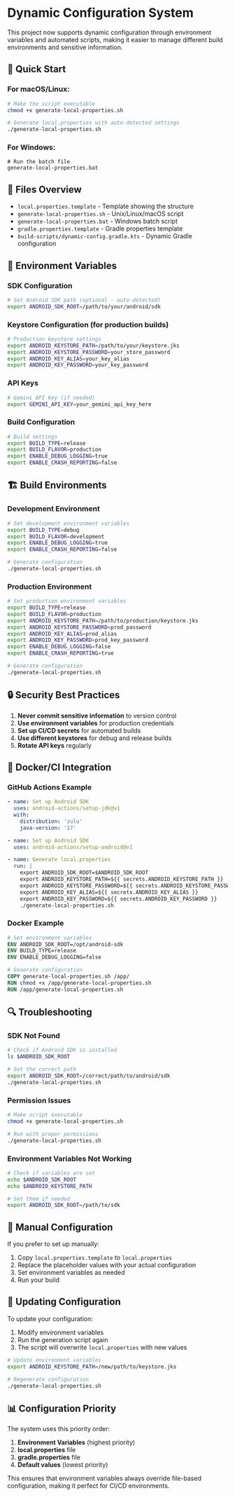 # Dynamic Configuration System

This project now supports dynamic configuration through environment variables and automated scripts, making it easier to manage different build environments and sensitive information.

## 🚀 Quick Start

### For macOS/Linux:
```bash
# Make the script executable
chmod +x generate-local-properties.sh

# Generate local.properties with auto-detected settings
./generate-local-properties.sh
```

### For Windows:
```batch
# Run the batch file
generate-local-properties.bat
```

## 📁 Files Overview

- `local.properties.template` - Template showing the structure
- `generate-local-properties.sh` - Unix/Linux/macOS script
- `generate-local-properties.bat` - Windows batch script
- `gradle.properties.template` - Gradle properties template
- `build-scripts/dynamic-config.gradle.kts` - Dynamic Gradle configuration

## 🔧 Environment Variables

### SDK Configuration
```bash
# Set Android SDK path (optional - auto-detected)
export ANDROID_SDK_ROOT=/path/to/your/android/sdk
```

### Keystore Configuration (for production builds)
```bash
# Production keystore settings
export ANDROID_KEYSTORE_PATH=/path/to/your/keystore.jks
export ANDROID_KEYSTORE_PASSWORD=your_store_password
export ANDROID_KEY_ALIAS=your_key_alias
export ANDROID_KEY_PASSWORD=your_key_password
```

### API Keys
```bash
# Gemini API key (if needed)
export GEMINI_API_KEY=your_gemini_api_key_here
```

### Build Configuration
```bash
# Build settings
export BUILD_TYPE=release
export BUILD_FLAVOR=production
export ENABLE_DEBUG_LOGGING=true
export ENABLE_CRASH_REPORTING=false
```

## 🏗️ Build Environments

### Development Environment
```bash
# Set development environment variables
export BUILD_TYPE=debug
export BUILD_FLAVOR=development
export ENABLE_DEBUG_LOGGING=true
export ENABLE_CRASH_REPORTING=false

# Generate configuration
./generate-local-properties.sh
```

### Production Environment
```bash
# Set production environment variables
export BUILD_TYPE=release
export BUILD_FLAVOR=production
export ANDROID_KEYSTORE_PATH=/path/to/production/keystore.jks
export ANDROID_KEYSTORE_PASSWORD=prod_password
export ANDROID_KEY_ALIAS=prod_alias
export ANDROID_KEY_PASSWORD=prod_key_password
export ENABLE_DEBUG_LOGGING=false
export ENABLE_CRASH_REPORTING=true

# Generate configuration
./generate-local-properties.sh
```

## 🔒 Security Best Practices

1. **Never commit sensitive information** to version control
2. **Use environment variables** for production credentials
3. **Set up CI/CD secrets** for automated builds
4. **Use different keystores** for debug and release builds
5. **Rotate API keys** regularly

## 🐳 Docker/CI Integration

### GitHub Actions Example
```yaml
- name: Set up Android SDK
  uses: android-actions/setup-jdk@v1
  with:
    distribution: 'zulu'
    java-version: '17'

- name: Set up Android SDK
  uses: android-actions/setup-android@v1

- name: Generate local.properties
  run: |
    export ANDROID_SDK_ROOT=$ANDROID_SDK_ROOT
    export ANDROID_KEYSTORE_PATH=${{ secrets.ANDROID_KEYSTORE_PATH }}
    export ANDROID_KEYSTORE_PASSWORD=${{ secrets.ANDROID_KEYSTORE_PASSWORD }}
    export ANDROID_KEY_ALIAS=${{ secrets.ANDROID_KEY_ALIAS }}
    export ANDROID_KEY_PASSWORD=${{ secrets.ANDROID_KEY_PASSWORD }}
    ./generate-local-properties.sh
```

### Docker Example
```dockerfile
# Set environment variables
ENV ANDROID_SDK_ROOT=/opt/android-sdk
ENV BUILD_TYPE=release
ENV ENABLE_DEBUG_LOGGING=false

# Generate configuration
COPY generate-local-properties.sh /app/
RUN chmod +x /app/generate-local-properties.sh
RUN /app/generate-local-properties.sh
```

## 🔍 Troubleshooting

### SDK Not Found
```bash
# Check if Android SDK is installed
ls $ANDROID_SDK_ROOT

# Set the correct path
export ANDROID_SDK_ROOT=/correct/path/to/android/sdk
./generate-local-properties.sh
```

### Permission Issues
```bash
# Make script executable
chmod +x generate-local-properties.sh

# Run with proper permissions
./generate-local-properties.sh
```

### Environment Variables Not Working
```bash
# Check if variables are set
echo $ANDROID_SDK_ROOT
echo $ANDROID_KEYSTORE_PATH

# Set them if needed
export ANDROID_SDK_ROOT=/path/to/sdk
```

## 📝 Manual Configuration

If you prefer to set up manually:

1. Copy `local.properties.template` to `local.properties`
2. Replace the placeholder values with your actual configuration
3. Set environment variables as needed
4. Run your build

## 🔄 Updating Configuration

To update your configuration:

1. Modify environment variables
2. Run the generation script again
3. The script will overwrite `local.properties` with new values

```bash
# Update environment variables
export ANDROID_KEYSTORE_PATH=/new/path/to/keystore.jks

# Regenerate configuration
./generate-local-properties.sh
```

## 📊 Configuration Priority

The system uses this priority order:

1. **Environment Variables** (highest priority)
2. **local.properties** file
3. **gradle.properties** file
4. **Default values** (lowest priority)

This ensures that environment variables always override file-based configuration, making it perfect for CI/CD environments. 